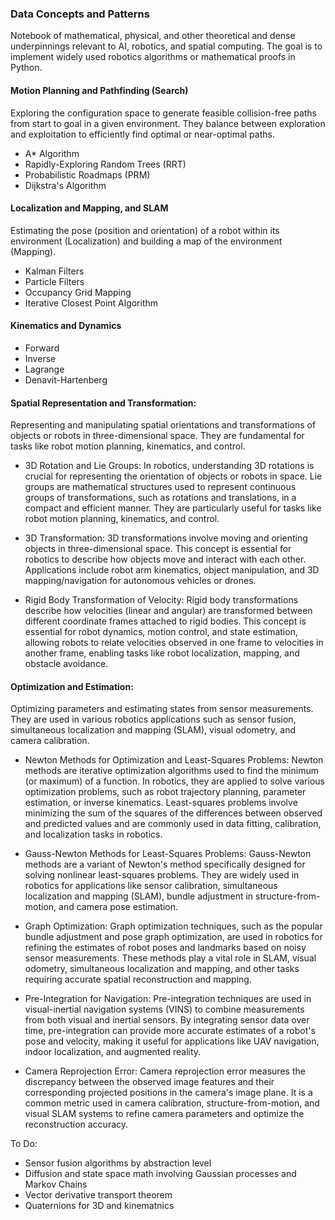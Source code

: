 ### Data Concepts and Patterns

Notebook of mathematical, physical, and other theoretical and dense underpinnings relevant to AI, robotics, and spatial computing.  The goal is to implement widely used robotics algorithms or mathematical proofs in Python.

#### Motion Planning and Pathfinding (Search)
Exploring the configuration space to generate feasible collision-free paths from start to goal in a given environment. They balance between exploration and exploitation to efficiently find optimal or near-optimal paths.
  
* A* Algorithm
* Rapidly-Exploring Random Trees (RRT)
* Probabilistic Roadmaps (PRM)
* Dijkstra's Algorithm


#### Localization and Mapping, and SLAM
Estimating the pose (position and orientation) of a robot within its environment (Localization) and building a map of the environment (Mapping).

* Kalman Filters
* Particle Filters
* Occupancy Grid Mapping
* Iterative Closest Point Algorithm

#### Kinematics and Dynamics

* Forward
* Inverse
* Lagrange
* Denavit-Hartenberg

#### Spatial Representation and Transformation:
Representing and manipulating spatial orientations and transformations of objects or robots in three-dimensional space. They are fundamental for tasks like robot motion planning, kinematics, and control.

* 3D Rotation and Lie Groups: In robotics, understanding 3D rotations is crucial for representing the orientation of objects or robots in space. Lie groups are mathematical structures used to represent continuous groups of transformations, such as rotations and translations, in a compact and efficient manner. They are particularly useful for tasks like robot motion planning, kinematics, and control.  
  
* 3D Transformation: 3D transformations involve moving and orienting objects in three-dimensional space. This concept is essential for robotics to describe how objects move and interact with each other. Applications include robot arm kinematics, object manipulation, and 3D mapping/navigation for autonomous vehicles or drones.

* Rigid Body Transformation of Velocity: Rigid body transformations describe how velocities (linear and angular) are transformed between different coordinate frames attached to rigid bodies. This concept is essential for robot dynamics, motion control, and state estimation, allowing robots to relate velocities observed in one frame to velocities in another frame, enabling tasks like robot localization, mapping, and obstacle avoidance.

#### Optimization and Estimation:
Optimizing parameters and estimating states from sensor measurements. They are used in various robotics applications such as sensor fusion, simultaneous localization and mapping (SLAM), visual odometry, and camera calibration.

* Newton Methods for Optimization and Least-Squares Problems: Newton methods are iterative optimization algorithms used to find the minimum (or maximum) of a function. In robotics, they are applied to solve various optimization problems, such as robot trajectory planning, parameter estimation, or inverse kinematics. Least-squares problems involve minimizing the sum of the squares of the differences between observed and predicted values and are commonly used in data fitting, calibration, and localization tasks in robotics.

* Gauss-Newton Methods for Least-Squares Problems: Gauss-Newton methods are a variant of Newton's method specifically designed for solving nonlinear least-squares problems. They are widely used in robotics for applications like sensor calibration, simultaneous localization and mapping (SLAM), bundle adjustment in structure-from-motion, and camera pose estimation.

* Graph Optimization: Graph optimization techniques, such as the popular bundle adjustment and pose graph optimization, are used in robotics for refining the estimates of robot poses and landmarks based on noisy sensor measurements. These methods play a vital role in SLAM, visual odometry, simultaneous localization and mapping, and other tasks requiring accurate spatial reconstruction and mapping.

* Pre-Integration for Navigation: Pre-integration techniques are used in visual-inertial navigation systems (VINS) to combine measurements from both visual and inertial sensors. By integrating sensor data over time, pre-integration can provide more accurate estimates of a robot's pose and velocity, making it useful for applications like UAV navigation, indoor localization, and augmented reality.

* Camera Reprojection Error: Camera reprojection error measures the discrepancy between the observed image features and their corresponding projected positions in the camera's image plane. It is a common metric used in camera calibration, structure-from-motion, and visual SLAM systems to refine camera parameters and optimize the reconstruction accuracy.

To Do: 
* Sensor fusion algorithms by abstraction level
* Diffusion and state space math involving Gaussian processes and Markov Chains
* Vector derivative transport theorem
* Quaternions for 3D and kinematnics